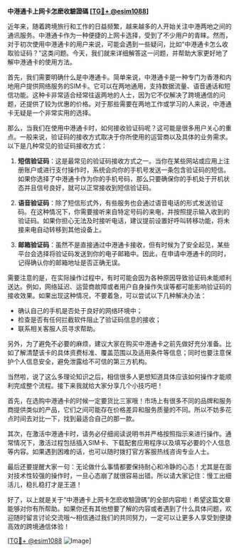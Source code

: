 **中港通卡上网卡怎麽收驗證碼 [[TG💪+ @esim1088](https://t.me/s/esim1088)]**

近年来，随着跨境旅行和工作的日益频繁，越来越多的人开始关注中港两地之间的通讯服务。中港通卡作为一种便捷的上网卡选择，受到了不少用户的青睐。然而，对于初次使用中港通卡的用户来说，可能会遇到一些疑问，比如“中港通卡怎么收取验证码？”这类问题。今天，我们就来详细解答这一问题，并帮助大家更好地了解中港通卡的使用方法。

首先，我们需要明确什么是中港通卡。简单来说，中港通卡是一种专门为香港和内地用户提供网络服务的SIM卡。它可以在两地通用，支持数据流量、语音通话和短信功能。这种卡非常适合经常往返两地的人士，因为它不仅解决了跨境通信的问题，还提供了较为优惠的价格。对于那些需要在两地工作或学习的人来说，中港通卡无疑是一个非常实用的选择。

那么，当我们在使用中港通卡时，如何接收验证码呢？这可能是很多用户关心的重点。一般来说，验证码的接收方式取决于你所使用的运营商以及具体的业务需求。以下是几种常见的验证码接收方式：

1. **短信验证码**：这是最常见的验证码接收方式之一。当你在某些网站或应用上注册账户或进行支付操作时，系统会向你的手机号发送一条包含验证码的短信。如果你选择了中港通卡作为你的手机号码，那么只要确保你的手机处于开机状态并且信号良好，就可以正常接收到短信验证码。

2. **语音验证码**：除了短信形式外，有些服务也会通过语音电话的形式发送验证码。在这种情况下，你需要接听来自特定号码的来电，并按照提示输入收到的验证码。如果你担心无法及时接听电话，建议提前设置好呼叫转移功能，将未接来电自动转移到其他设备上。

3. **邮箱验证码**：虽然不是直接通过中港通卡接收，但有时候为了安全起见，某些平台会选择将验证码发送到你的电子邮箱中。因此，在申请中港通卡的同时，记得确认你的邮箱地址是否正确无误。

需要注意的是，在实际操作过程中，有时可能会因为各种原因导致验证码未能顺利送达。例如，网络延迟、运营商故障或者用户自身操作失误等都可能影响验证码的接收效果。如果出现这种情况，不要着急，可以尝试以下几种解决办法：

- 确认自己的手机是否处于良好的网络环境中；
- 检查是否有任何拦截软件阻止了验证码信息的接收；
- 联系相关客服人员寻求帮助。

另外，为了避免不必要的麻烦，建议大家在购买中港通卡之前先做好充分准备。比如了解清楚该卡的具体资费标准、覆盖范围以及适用条件等信息；同时也要注意保护个人信息安全，避免泄露给不可信的第三方机构。

当然啦，说了这么多理论知识之后，相信很多人更想知道具体应该如何操作才能顺利完成整个流程。接下来我就给大家分享几个小技巧吧！

首先，在选购中港通卡的时候一定要货比三家哦！市场上有很多不同的品牌和服务商提供类似的产品，它们之间可能存在价格差异和服务质量的不同。所以不妨多花点时间去对比一下，找到最适合自己的那一款。

其次，在激活中港通卡时，请务必仔细阅读说明书并严格按照指示来进行操作。通常情况下，激活过程包括插入SIM卡、下载配套应用程序以及填写必要的个人信息等内容。如果遇到困难的话，也可以随时拨打官方客服热线咨询专业人士。

最后还要提醒大家一句：无论做什么事情都要保持耐心和冷静的心态！尤其是在面对技术性较强的操作时，一旦心态崩了就很容易出错。所以请大家记住：慢工出细活儿，稳扎稳打才是王道！

好了，以上就是关于“中港通卡上网卡怎麽收驗證碼”的全部内容啦！希望这篇文章能够对你有所帮助。如果你还有其他想要了解的内容或者遇到了什么具体问题，欢迎随时留言讨论交流哦～相信通过我们的共同努力，一定可以让更多人享受到便捷高效的跨境通信体验！

[[TG💪+ @esim1088](https://t.me/s/esim1088) ![Image](https://i.postimg.cc/4NQfJmqS/Snipaste-2025-05-13-00-14-12.png)]